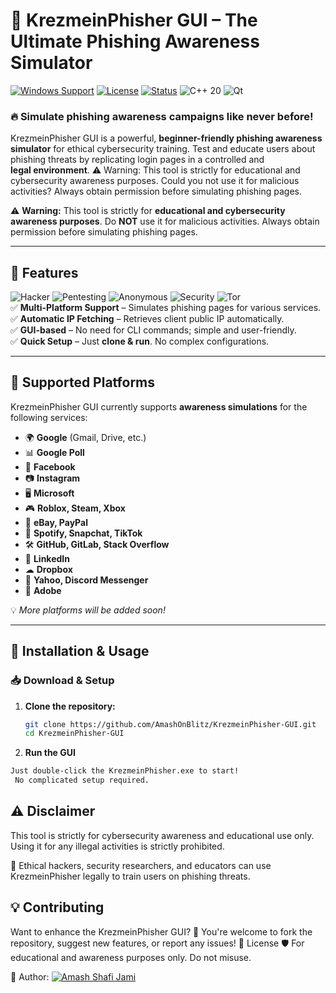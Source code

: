 # 🎣 KrezmeinPhisher GUI – The Ultimate Phishing Awareness Simulator

[![Windows Support](https://img.shields.io/badge/Platform-Windows-blue)](https://github.com/AmashOnBlitz/KrezmeinPhisher-GUI)
[![License](https://img.shields.io/badge/License-Educational-green)](#)
[![Status](https://img.shields.io/badge/Status-Active-brightgreen)](#)
![C++ 20](https://img.shields.io/badge/C%2B%2B-20-orange?style=for-the-badge&logo=c%2B%2B)
![Qt](https://img.shields.io/badge/Qt-6-green?style=for-the-badge&logo=qt)

### 🔥 **Simulate phishing awareness campaigns like never before!**
KrezmeinPhisher GUI is a powerful, **beginner-friendly phishing awareness simulator** for ethical cybersecurity training. Test and educate users about phishing threats by replicating login pages in a controlled and **legal environment**.
⚠ Warning: This tool is strictly for educational and cybersecurity awareness purposes. Could you not use it for malicious activities? Always obtain permission before simulating phishing pages.

⚠ **Warning:** This tool is strictly for **educational and cybersecurity awareness purposes**. Do **NOT** use it for malicious activities. Always obtain permission before simulating phishing pages.

---

## 🚀 **Features**
![Hacker](https://img.shields.io/badge/Hacker-Ethical_Hacking-green?style=for-the-badge&logo=hackthebox)
![Pentesting](https://img.shields.io/badge/Penetration_Testing-Kali_Linux-blue?style=for-the-badge&logo=kalilinux)
![Anonymous](https://img.shields.io/badge/Anonymous-We_Anonymous-red?style=for-the-badge&logo=anon)
![Security](https://img.shields.io/badge/Security-Network-orange?style=for-the-badge&logo=wireshark)
![Tor](https://img.shields.io/badge/Tor-Dark_Web-purple?style=for-the-badge&logo=torproject)
<br>
✅ **Multi-Platform Support** – Simulates phishing pages for various services.  
✅ **Automatic IP Fetching** – Retrieves client public IP automatically.  
✅ **GUI-based** – No need for CLI commands; simple and user-friendly.  
✅ **Quick Setup** – Just **clone & run**. No complex configurations.  

---

## 📌 **Supported Platforms**
KrezmeinPhisher GUI currently supports **awareness simulations** for the following services:

- 🌍 **Google** (Gmail, Drive, etc.)
- 📊 **Google Poll**
- 📘 **Facebook**
- 📷 **Instagram**
- 🖥 **Microsoft**
- 🎮 **Roblox, Steam, Xbox**
- 🛒 **eBay, PayPal**
- 🎵 **Spotify, Snapchat, TikTok**
- 🛠 **GitHub, GitLab, Stack Overflow**
- 💼 **LinkedIn**
- ☁ **Dropbox**
- 📧 **Yahoo, Discord Messenger**
- 📄 **Adobe**

💡 *More platforms will be added soon!*

---

## 🔧 **Installation & Usage**
### 📥 **Download & Setup**
1. **Clone the repository:**
   ```bash
   git clone https://github.com/AmashOnBlitz/KrezmeinPhisher-GUI.git
   cd KrezmeinPhisher-GUI
2. **Run the GUI**
  ```bash
  Just double-click the KrezmeinPhisher.exe to start!
   No complicated setup required.
```
## **⚠ Disclaimer**
This tool is strictly for cybersecurity awareness and educational use only.
Using it for any illegal activities is strictly prohibited.

🚀 Ethical hackers, security researchers, and educators can use KrezmeinPhisher legally to train users on phishing threats.

## **💡 Contributing**
Want to enhance the KrezmeinPhisher GUI?
📌 You're welcome to fork the repository, suggest new features, or report any issues! 
📜 License
🛡 For educational and awareness purposes only. Do not misuse.

📌 Author: [![Amash Shafi Jami](https://img.shields.io/badge/GitHub-Profile-blue?style=for-the-badge&logo=github)](https://github.com/AmashOnBlitz)
